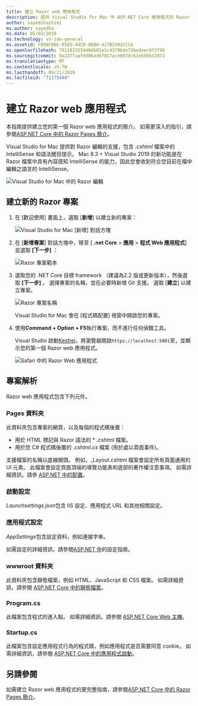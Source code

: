 ```yaml
---
title: 建立 Razor web 應用程式
description: 提供 Visual Studio for Mac 中 ASP.NET Core 應用程式的 Razor 支援相關資訊。
author: sayedihashimi
ms.author: sayedha
ms.date: 05/03/2018
ms.technology: vs-ide-general
ms.assetid: F898CB6E-05ED-44CD-8DB6-427B2592CCC6
ms.openlocfilehash: 791182255448db01a1c43796da72bedeec9f2f96
ms.sourcegitcommit: 9a227faafdd0bad6f017ace607dc61eb56b32d72
ms.translationtype: MT
ms.contentlocale: zh-TW
ms.lasthandoff: 09/21/2019
ms.locfileid: "71175444"
---
```

# <a name="create-razor-web-apps"></a>建立 Razor web 應用程式

本指南提供建立您的第一個 Razor web 應用程式的簡介。 如需更深入的指引，請參閱[ASP.NET Core 中的 Razor Pages 簡介](https://docs.microsoft.com/aspnet/core/razor-pages/index)。

Visual Studio for Mac 提供對 Razor 編輯的支援，包含 *.cshtml* 檔案中的 IntelliSense 和語法醒目提示。 Mac 8.3 + Visual Studio 2019 的新功能是在 Razor 檔案中具有內容感知 IntelliSense 的能力，因此您會收到符合您目前在檔中編輯之語言的 IntelliSense。

![Visual Studio for Mac 中的 Razor 編輯](media/razor-2019.png)

## <a name="creating-a-new-razor-project"></a>建立新的 Razor 專案

1. 在 [歡迎使用] 畫面上，選取 [**新增**] 以建立新的專案：

   ![Visual Studio for Mac [新增] 對話方塊](media/razor-new.png)
1. 在 [**新增專案**] 對話方塊中，移至 [ **.net Core**  > **應用** > **程式 Web 應用程式**] 並選取 **[下一步]** ：

   ![Razor 專案範本](media/razor-new-project1.png)
1. 選取您的 .NET Core 目標 framework （建議為2.2 版或更新版本），然後選取 **[下一步]** 。 選擇專案的名稱，並在必要時新增 Git 支援。 選取 [**建立**] 以建立專案。

   ![Razor 專案名稱](media/razor-new-project2.png)

   Visual Studio for Mac 會在 [程式碼配置] 視窗中開啟您的專案。
1. 使用**Command + Option + F5**執行專案，而不進行任何偵錯工具。

   Visual Studio 啟動[Kestrel](https://docs.microsoft.com/aspnet/core/fundamentals/servers/kestrel)，將瀏覽器開啟`https://localhost:5001`至，並顯示您的第一個 Razor web 應用程式。

   ![Safari 中的 Razor Web 應用程式](media/razor-webapp.png)

## <a name="project-anatomy"></a>專案解析

Razor web 應用程式包含下列元件。

### <a name="pages-folder"></a>Pages 資料夾

此資料夾包含專案的網頁，以及每個的程式碼後置：
* 用於 HTML 標記與 Razor 語法的 * *.cshtml* 檔案。
* 用於您 C# 程式碼後置的 *.cshtml.cs* 檔案 (用於處以頁面事件)。

支援檔案的名稱以底線開頭。 例如，_Layout.cshtml 檔案會設定所有頁面通用的 UI 元素。 此檔案會設定頁面頂端的導覽功能表和底部的著作權注意事項。 如需詳細資訊，請參 [ASP.NET 中的配置](https://docs.microsoft.com/aspnet/core/mvc/views/layout)。

### <a name="launch-settings"></a>啟動設定

*Launchsettings.json*包含 IIS 設定、應用程式 URL 和其他相關設定。

### <a name="app-settings"></a>應用程式設定

*AppSettings*包含設定資料，例如連接字串。

如需設定的詳細資訊，請參閱[ASP.NET 中](https://docs.microsoft.com/aspnet/core/fundamentals/configuration/index)的設定指南。

### <a name="wwwroot-folder"></a>wwwroot 資料夾

此資料夾包含靜態檔案，例如 HTML、JavaScript 和 CSS 檔案。 如需詳細資訊，請參閱 [ASP.NET Core 中的靜態檔案](https://docs.microsoft.com/aspnet/core/fundamentals/static-files)。

### <a name="programcs"></a>Program.cs

此檔案包含程式的進入點。 如需詳細資訊，請參閱 [ASP.NET Core Web 主機](https://docs.microsoft.com/aspnet/core/fundamentals/host/web-host)。

### <a name="startupcs"></a>Startup.cs

此檔案包含設定應用程式行為的程式碼，例如應用程式是否需要同意 cookie。 如需詳細資訊，請參閱 [ASP.NET Core 中的應用程式啟動](https://docs.microsoft.com/aspnet/core/fundamentals/startup)。

## <a name="see-also"></a>另請參閱

如需建立 Razor web 應用程式的更完整指南，請參閱[ASP.NET Core 中的 Razor Pages 簡介](https://docs.microsoft.com/aspnet/core/razor-pages/index)。

